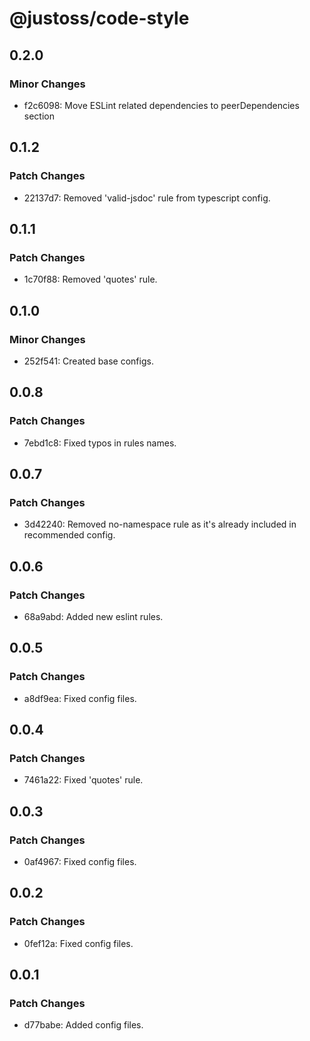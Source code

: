 # @justoss/code-style

## 0.2.0

### Minor Changes

- f2c6098: Move ESLint related dependencies to peerDependencies section

## 0.1.2

### Patch Changes

- 22137d7: Removed 'valid-jsdoc' rule from typescript config.

## 0.1.1

### Patch Changes

- 1c70f88: Removed 'quotes' rule.

## 0.1.0

### Minor Changes

- 252f541: Created base configs.

## 0.0.8

### Patch Changes

- 7ebd1c8: Fixed typos in rules names.

## 0.0.7

### Patch Changes

- 3d42240: Removed no-namespace rule as it's already included in recommended config.

## 0.0.6

### Patch Changes

- 68a9abd: Added new eslint rules.

## 0.0.5

### Patch Changes

- a8df9ea: Fixed config files.

## 0.0.4

### Patch Changes

- 7461a22: Fixed 'quotes' rule.

## 0.0.3

### Patch Changes

- 0af4967: Fixed config files.

## 0.0.2

### Patch Changes

- 0fef12a: Fixed config files.

## 0.0.1

### Patch Changes

- d77babe: Added config files.
